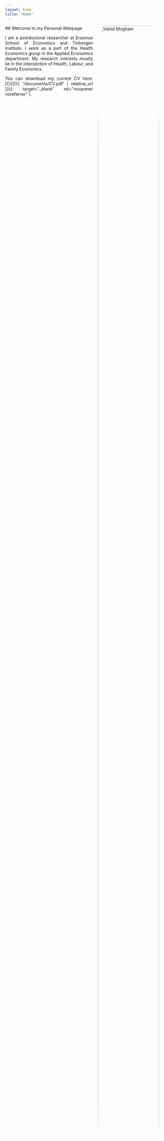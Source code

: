 ```yaml
---
layout: home
title: "Home"
---
```


<div style="float: right; width: 200px; margin: 0 0 1rem 1rem;">
  <img
    src="{{ '/graphics/9ca4446a62b3a82a649edf944974ca08-768x1151.jpg' | relative_url }}"
    alt="Vahid Moghani"
    style="width: 100%; height: auto; border-radius: 10%;"
  />
</div>

<div markdown="1" style="text-align: justify; margin-bottom: 2rem;">
## Welcome to my Personal Webpage

I am a postdoctoral researcher at Erasmus School of Economics and Tinbergen Institute. I work as a part of the Health Economics group in the Applied Economics department. My research interests mostly lie in the intersection of Health, Labour, and Family Economics.

You can download my current CV here: [CV]({{ '/documents/CV.pdf' | relative_url }}){: target="_blank" rel="noopener noreferrer" }.
</div>
